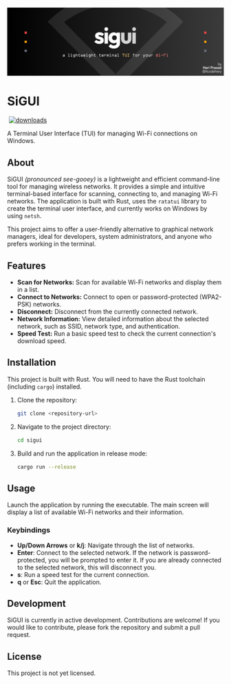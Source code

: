 ![SigUIBanner](images/sigui_banner.png)

# SiGUI
![<ALT TEXT>](https://img.shields.io/badge/version-v0.0.1ALPHA-<COLOR>)
[![downloads](https://img.shields.io/github/downloads/itcodehery/Project_Wifi/total?color=brightgreen)](https://github.com/itcodehery/Project_Wifi/releases)

A Terminal User Interface (TUI) for managing Wi-Fi connections on Windows.

## About

SiGUI _(pronounced see-gooey)_ is a lightweight and efficient command-line tool for managing wireless networks. It provides a simple and intuitive terminal-based interface for scanning, connecting to, and managing Wi-Fi networks. The application is built with Rust, uses the `ratatui` library to create the terminal user interface, and currently works on Windows by using `netsh`.

This project aims to offer a user-friendly alternative to graphical network managers, ideal for developers, system administrators, and anyone who prefers working in the terminal.

## Features

*   **Scan for Networks:** Scan for available Wi-Fi networks and display them in a list.
*   **Connect to Networks:** Connect to open or password-protected (WPA2-PSK) networks.
*   **Disconnect:** Disconnect from the currently connected network.
*   **Network Information:** View detailed information about the selected network, such as SSID, network type, and authentication.
*   **Speed Test:** Run a basic speed test to check the current connection's download speed.

## Installation

This project is built with Rust. You will need to have the Rust toolchain (including `cargo`) installed.

1.  Clone the repository:
    ```sh
    git clone <repository-url>
    ```
2.  Navigate to the project directory:
    ```sh
    cd sigui
    ```
3.  Build and run the application in release mode:
    ```sh
    cargo run --release
    ```

## Usage

Launch the application by running the executable. The main screen will display a list of available Wi-Fi networks and their information.

### Keybindings

*   **Up/Down Arrows** or **k/j**: Navigate through the list of networks.
*   **Enter**: Connect to the selected network. If the network is password-protected, you will be prompted to enter it. If you are already connected to the selected network, this will disconnect you.
*   **s**: Run a speed test for the current connection.
*   **q** or **Esc**: Quit the application.

## Development

SiGUI is currently in active development. Contributions are welcome! If you would like to contribute, please fork the repository and submit a pull request.

## License

This project is not yet licensed.
